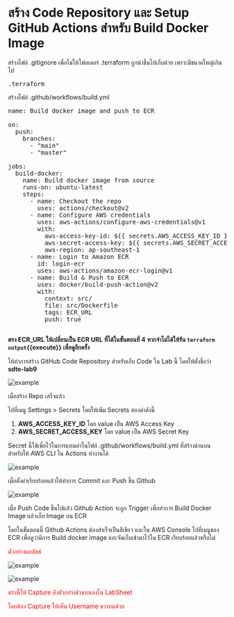 # สร้าง Code Repository และ Setup GitHub Actions สำหรับ Build Docker Image


สร้างไฟล์ .gitignore
เพื่อไม่ให้โฟลเดอร์ .terraform ถูกนำขึ้นไปเก็บด้วย เพราะมีขนาดใหญ่เกินไป

<pre class="file" data-filename=".gitignore" data-target="append">
.terraform
</pre>

สร้างไฟล์ .github/workflows/build.yml

<pre class="file" data-filename=".github/workflows/build.yml" data-target="append">
name: Build docker image and push to ECR

on:
  push:
    branches:
      - "main"
      - "master"

jobs:
  build-docker:
    name: Build docker image from source
    runs-on: ubuntu-latest
    steps:
      - name: Checkout the repo
        uses: actions/checkout@v2
      - name: Configure AWS credentials
        uses: aws-actions/configure-aws-credentials@v1
        with:
          aws-access-key-id: ${{ secrets.AWS_ACCESS_KEY_ID }}
          aws-secret-access-key: ${{ secrets.AWS_SECRET_ACCESS_KEY }}
          aws-region: ap-southeast-1
      - name: Login to Amazon ECR
        id: login-ecr
        uses: aws-actions/amazon-ecr-login@v1
      - name: Build & Push to ECR
        uses: docker/build-push-action@v2
        with:
          context: src/
          file: src/Dockerfile
          tags: ECR_URL
          push: true

</pre>

**ตรง ECR_URL ให้เปลี่ยนเป็น ECR URL ที่ได้ในขั้นตอนที่ 4**
**หากจำไม่ได้ให้รัน `terraform output`{{execute}} เพื่อดูอีกครั้ง**

ให้ทำการสร้าง GitHub Code Repository สำหรับเก็บ Code ใน Lab นี้
โดยให้ตั้งชื่อว่า **sdte-lab9**

![example](/saranonuan/scenarios/lab9/assets/create_repo.png)

เมื่อสร้าง Repo เสร็จแล้ว

ไปที่เมนู Settings > Secrets โดยให้เพิ่ม Secrets สองค่าดังนี้

1. **AWS_ACCESS_KEY_ID** โดย value เป็น AWS Access Key
2. **AWS_SECRET_ACCESS_KEY**  โดย value เป็น AWS Secret Key

Secret นี้ใช้เพื่อไว้ในการแทนค่าในไฟล์ .github/workflows/build.yml ที่สร้างด้านบน สำหรับให้ AWS CLI ใน Actions ทำงานได้

![example](/saranonuan/scenarios/lab9/assets/config_git_secret_example.png)

เมื่อตั้งค่าเรียบร้อยแล้วให้ทำการ Commit และ Push ขึ้น Github

![example](/saranonuan/scenarios/lab9/assets/git_push_example.png)

เมื่อ Push Code ขึ้นไปแล้ว
Github Action จะถูก Trigger เพื่อทำการ Build Docker Image แล้วเก็บ Image บน ECR

โดยในขั้นตอนนี้ Github Actions ต้องสำเร็จเป็นสีเขียว
และใน AWS Console ไปที่เมนูของ ECR เพื่อดูว่ามีการ Build docker image และจัดเก็บเข้ามาไว้ใน ECR เรียบร้อยแล้วหรือไม่

<span style="color:red">ตัวอย่างผลลัพธ์</span>

![example](/saranonuan/scenarios/lab9/assets/github_action_result.png)

![example](/saranonuan/scenarios/lab9/assets/ecr_result.png)

<span style="color:red">ตรงนี้ให้ Capture ดังตัวอย่างด้านบนลงใน LabSheet</span>

<span style="color:red">โดยต้อง Capture ให้เห็น Username ขวาบนด้วย</span>
